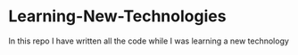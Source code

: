 # Learning-New-Technologies 
In this repo I have written all the code while I was learning a new technology
